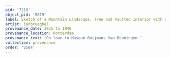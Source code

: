 ```yaml
---
pid: '7218'
object_pid: '9819'
label: Sketch of a Mountain Landscape, Tree and Vaulted Interior with a Wall Clock
artist: janbrueghel
provenance_date: 1935 to 1940
provenance_location: Rotterdam
provenance_text: 'On loan to Museum Boijmans Van Beuningen '
collection: provenance
order: '2504'
---
```

